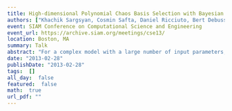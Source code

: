 ```yaml
---
title: High-dimensional Polynomial Chaos Basis Selection with Bayesian Compressive Sensing
authors: ["Khachik Sargsyan, Cosmin Safta, Daniel Ricciuto, Bert Debusschere, Habib Najm, Peter Thornton"]
event: SIAM Conference on Computational Science and Engineering
event_url: https://archive.siam.org/meetings/cse13/
location: Boston, MA
summary: Talk
abstract: "For a complex model with a large number of input parameters, building<br>Polynomial Chaos (PC) surrogate models is challenged by insufficient<br>model simulation data as well as by a prohibitively large number of<br>spectral basis terms. Bayesian sparse learning approaches are<br>implemented in order to detect a sparse polynomial basis set that best<br>captures the model outputs. We enhanced the Bayesian compressive sensing approach with adaptive basis growth and with a data-driven, piecewise-PC surrogate construction."
date: "2013-02-28"
publishDate: "2013-02-28"
tags:  []
all_day:  false
featured:  false
math:  true
url_pdf: ""
---
```

